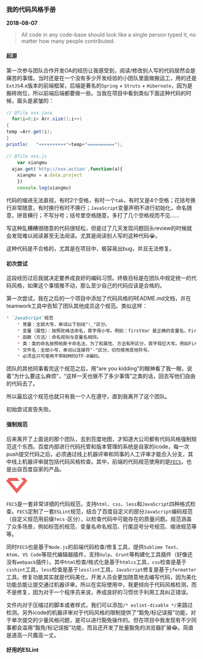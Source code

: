 ### 我的代码风格手册
**2018-08-07**

> All code in any code-base should look like a single person typed it, no matter how many people contributed.

#### 起源
第一次参与团队合作开发OA的经历让我感受到，阅读/修改别人写的代码居然会是痛苦的事情。当时还是在一个没有多少开发经验的小团队里面做搬运工，用的还是`ExtJS`4.x版本的前端框架，后端是著名的`Spring` + `Struts` + `Hibernate`，因为是搬砖岗位，所以前端后端都要做一些。当我在项目中看到类似下面这种代码的时候，眉头是紧皱的：

```java
// @file xxx.java
  for(i=0;i< Arr.size();i++)
{
temp =Arr.get(i);
}
println(   "++++++++++"+temp+"==========");
```

```js
// @file xxx.js
    var xiangmu
  ajax.get('http://xxx.action',function(a){
    xiangmu = a.data.project
    })
    console.log(xiangmu)
```

代码的缩进无法直视，有时2个空格，有时一个`tab`，有时又是4个空格；花括号换行非常随意，有时换行有时不换行；`JavaScript`变量声明不进行初始化，命名随意，拼音横行；不写分号；括号里空格随意，多打了几个空格视而不见……

写这种乱糟糟很随意的代码很轻松，但是过了几天发现问题回头review的时候就会发现难以阅读甚至无法阅读。尤其是阅读别人写的这种代码😭。

这种代码是不合格的，尤其是在项目中，极容易出bug，并且无法修复。

#### 初次尝试
这段经历过后我就决定要养成良好的编码习惯。终极目标是在团队中规定统一的代码风格，如果这个事情推不动，那么至少自己的代码应该是合格的。

第一次尝试，我在之后的一个项目中添加了代码风格的README.md文档，并在teamwork工具中告知了团队其他成员这个规范。类似这样：

```markdown
* `JavaScript`规范
    * 常量：全部大写，单词以下划线"\_"区分。
    * 变量（属性）：按照驼峰法命名，首字母小写。例如：firstVar 是正确的变量名，FirstVar 、firstvar 或者FIRVAR都是错误的。私有属性应在变量名前面加上下划线"\_"。例如_secondVar。
    * 函数（方法）：命名规则与变量名相同。
    * 类：类的命名按照帕斯卡命名法，为了和属性、方法有所区分，首字母应大写。例如FirstObject 是正确的命名。
    * 文件名：全部小写，单词以连接符"-"区分，切勿使用其他符号。
    * 必须且只可使用不带BOM的UTF-8编码。
```

团队的其他同事看完这个规范之后，用“are you kidding”的眼神看了我一眼，说着“为什么要这么麻烦”，“这样一天也做不了多少事情”之类的话，回去写他们自由的代码去了。

所以最后这个规范也就只有我一个人在遵守，直到我离开了这个团队。

初始尝试宣告失败。

#### 强制规范
后来离开了上面说的那个团队，去到百度地图，才知道大公司都有代码风格强制规范这个东西。百度内部进行代码托管和版本管理的系统是自家的icode，每一次push提交代码之后，必须通过线上机器评审和同事的人工评审才能合入分支，其中线上机器评审就包括代码风格检查。其中，前端的代码规范使用的是[`FECS`](http://fecs.baidu.com/)，也是出自百度自家的产品。

<a href="http://fecs.baidu.com/"><img src="./fecs-logo.png" alt="fecs-logo"></a>

`FECS`是一套非常详细的代码规范，支持`html`、`css`、`less`和`JavaScript`四种格式检查。`FECS`定制了一套`ESLint`规范，结合了百度自定义的部分`JavaScript`编码规范（自定义规范用前缀`fecs-`区分），以检查代码中可能存在的质量问题。规范涵盖了众多场景，例如标签的规范、变量名命名规范、行尾逗号分号规范、缩进规范等等。

同时`FECS`也是基于`Node.js`的前端代码检查/修复工具，提供`Sublime Text`、`Atom`、`VS Code`等现代编辑器插件，支持`Gulp`、`Grunt`等构建化工具插件（好像还没有`webpack`插件）。其中`html`检查/格式化是基于`htmlcs`工具，`css`检查是基于`csshint`工具，`less`检查是基于`lesslint`工具，`JavaScript`修复是基于`jformatter`工具。修复功能其实就是代码美化，开发人员会更加随意地去编写代码，因为美化功能总能让提交通过机器评审。所以在实际使用中，我更倾向于代码风格检测，而不是修复，因为对于一个程序员来说，养成良好的习惯优于利用工具纠正错误。

文件内对于压缩过的脚本或者样式，我们可以添加`/* eslint-disable */`来跳过检测。另外icode的机器评审对于代码风格的限制提供了“豁免/标记误报”功能，对于单次提交的少量风格问题，是可以进行豁免操作的。但在项目中我发现有不少同事都会滥用“豁免/标记误报”功能，而且还开发了批量豁免的浏览器扩展😂。简直是道高一尺魔高一丈。

#### 好用的ESLint